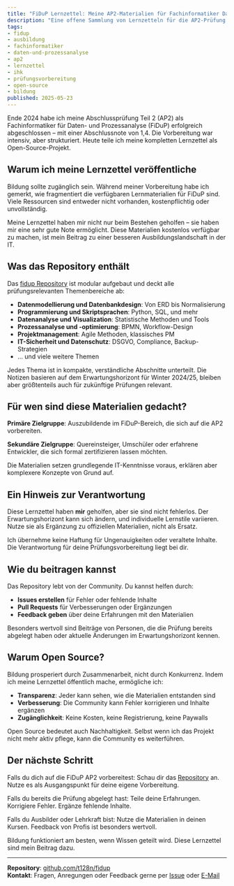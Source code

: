 ```yaml
---
title: "FiDuP Lernzettel: Meine AP2-Materialien für Fachinformatiker Daten- und Prozessanalyse"
description: "Eine offene Sammlung von Lernzetteln für die AP2-Prüfung im Bereich Fachinformatiker für Daten- und Prozessanalyse (FiDuP), die mir zu einer Abschlussnote von 1,4 verholfen haben."
tags:
- fidup
- ausbildung
- fachinformatiker
- daten-und-prozessanalyse
- ap2
- lernzettel
- ihk
- prüfungsvorbereitung
- open-source
- bildung
published: 2025-05-23
---
```


Ende 2024 habe ich meine Abschlussprüfung Teil 2 (AP2) als Fachinformatiker für Daten- und Prozessanalyse (FiDuP) erfolgreich abgeschlossen – mit einer Abschlussnote von 1,4. Die Vorbereitung war intensiv, aber strukturiert. Heute teile ich meine kompletten Lernzettel als Open-Source-Projekt.

## Warum ich meine Lernzettel veröffentliche

Bildung sollte zugänglich sein. Während meiner Vorbereitung habe ich gemerkt, wie fragmentiert die verfügbaren Lernmaterialien für FiDuP sind. Viele Ressourcen sind entweder nicht vorhanden, kostenpflichtig oder unvollständig.

Meine Lernzettel haben mir nicht nur beim Bestehen geholfen – sie haben mir eine sehr gute Note ermöglicht. Diese Materialien kostenlos verfügbar zu machen, ist mein Beitrag zu einer besseren Ausbildungslandschaft in der IT.

## Was das Repository enthält

Das [fidup Repository](https://github.com/t128n/fidup) ist modular aufgebaut und deckt alle prüfungsrelevanten Themenbereiche ab:

- **Datenmodellierung und Datenbankdesign**: Von ERD bis Normalisierung
- **Programmierung und Skriptsprachen**: Python, SQL, und mehr
- **Datenanalyse und Visualization**: Statistische Methoden und Tools
- **Prozessanalyse und -optimierung**: BPMN, Workflow-Design
- **Projektmanagement**: Agile Methoden, klassisches PM
- **IT-Sicherheit und Datenschutz**: DSGVO, Compliance, Backup-Strategien
- ... und viele weitere Themen

Jedes Thema ist in kompakte, verständliche Abschnitte unterteilt. Die Notizen basieren auf dem Erwartungshorizont für Winter 2024/25, bleiben aber größtenteils auch für zukünftige Prüfungen relevant.

## Für wen sind diese Materialien gedacht?

**Primäre Zielgruppe**: Auszubildende im FiDuP-Bereich, die sich auf die AP2 vorbereiten.

**Sekundäre Zielgruppe**: Quereinsteiger, Umschüler oder erfahrene Entwickler, die sich formal zertifizieren lassen möchten.

Die Materialien setzen grundlegende IT-Kenntnisse voraus, erklären aber komplexere Konzepte von Grund auf.

## Ein Hinweis zur Verantwortung

Diese Lernzettel haben **mir** geholfen, aber sie sind nicht fehlerlos. Der Erwartungshorizont kann sich ändern, und individuelle Lernstile variieren. Nutze sie als Ergänzung zu offiziellen Materialien, nicht als Ersatz.

Ich übernehme keine Haftung für Ungenauigkeiten oder veraltete Inhalte. Die Verantwortung für deine Prüfungsvorbereitung liegt bei dir.

## Wie du beitragen kannst

Das Repository lebt von der Community. Du kannst helfen durch:

- **Issues erstellen** für Fehler oder fehlende Inhalte
- **Pull Requests** für Verbesserungen oder Ergänzungen
- **Feedback geben** über deine Erfahrungen mit den Materialien

Besonders wertvoll sind Beiträge von Personen, die die Prüfung bereits abgelegt haben oder aktuelle Änderungen im Erwartungshorizont kennen.

## Warum Open Source?

Bildung prosperiert durch Zusammenarbeit, nicht durch Konkurrenz. Indem ich meine Lernzettel öffentlich mache, ermögliche ich:

- **Transparenz**: Jeder kann sehen, wie die Materialien entstanden sind
- **Verbesserung**: Die Community kann Fehler korrigieren und Inhalte ergänzen
- **Zugänglichkeit**: Keine Kosten, keine Registrierung, keine Paywalls

Open Source bedeutet auch Nachhaltigkeit. Selbst wenn ich das Projekt nicht mehr aktiv pflege, kann die Community es weiterführen.

## Der nächste Schritt

Falls du dich auf die FiDuP AP2 vorbereitest: Schau dir das [Repository](https://github.com/t128n/fidup) an. Nutze es als Ausgangspunkt für deine eigene Vorbereitung.

Falls du bereits die Prüfung abgelegt hast: Teile deine Erfahrungen. Korrigiere Fehler. Ergänze fehlende Inhalte.

Falls du Ausbilder oder Lehrkraft bist: Nutze die Materialien in deinen Kursen. Feedback von Profis ist besonders wertvoll.

Bildung funktioniert am besten, wenn Wissen geteilt wird. Diese Lernzettel sind mein Beitrag dazu.

---

**Repository**: [github.com/t128n/fidup](https://github.com/t128n/fidup)  
**Kontakt**: Fragen, Anregungen oder Feedback gerne per [Issue](https://github.com/t128n/fidup/issues) oder [E-Mail](mailto:t128n@ipv4.8shield.net)
